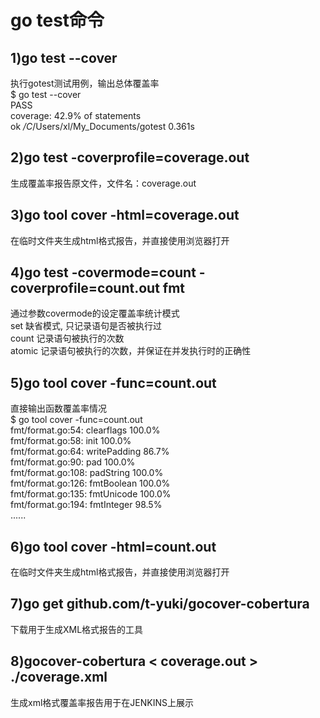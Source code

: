 # go test命令   
## 1)go test --cover   
执行gotest测试用例，输出总体覆盖率   
$ go test --cover   
PASS   
coverage: 42.9% of statements  
ok      _/C_/Users/xl/My_Documents/gotest       0.361s  

## 2)go test -coverprofile=coverage.out  
生成覆盖率报告原文件，文件名：coverage.out  

## 3)go tool cover -html=coverage.out
在临时文件夹生成html格式报告，并直接使用浏览器打开  

## 4)go test -covermode=count -coverprofile=count.out fmt
通过参数covermode的设定覆盖率统计模式  
set     缺省模式, 只记录语句是否被执行过  
count   记录语句被执行的次数  
atomic  记录语句被执行的次数，并保证在并发执行时的正确性  

## 5)go tool cover -func=count.out  
直接输出函数覆盖率情况  
$ go tool cover -func=count.out  
fmt/format.go:54:       clearflags      100.0%  
fmt/format.go:58:       init            100.0%  
fmt/format.go:64:       writePadding    86.7%  
fmt/format.go:90:       pad             100.0%  
fmt/format.go:108:      padString       100.0%  
fmt/format.go:126:      fmtBoolean      100.0%  
fmt/format.go:135:      fmtUnicode      100.0%  
fmt/format.go:194:      fmtInteger      98.5%  
......  

## 6)go tool cover -html=count.out  
在临时文件夹生成html格式报告，并直接使用浏览器打开  

## 7)go get github.com/t-yuki/gocover-cobertura  
下载用于生成XML格式报告的工具  

## 8)gocover-cobertura < coverage.out > ./coverage.xml  
生成xml格式覆盖率报告用于在JENKINS上展示  